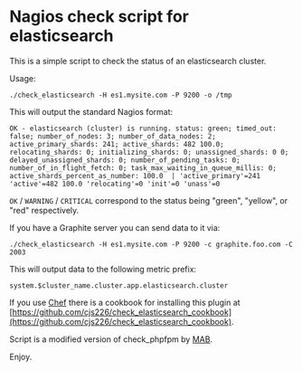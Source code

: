 Nagios check script for elasticsearch
=====================================

This is a simple script to check the status of an elasticsearch cluster.

Usage:

    ./check_elasticsearch -H es1.mysite.com -P 9200 -o /tmp

This will output the standard Nagios format:

    OK - elasticsearch (cluster) is running. status: green; timed_out: false; number_of_nodes: 3; number_of_data_nodes: 2; active_primary_shards: 241; active_shards: 482 100.0; relocating_shards: 0; initializing_shards: 0; unassigned_shards: 0 0; delayed_unassigned_shards: 0; number_of_pending_tasks: 0; number_of_in_flight_fetch: 0; task_max_waiting_in_queue_millis: 0; active_shards_percent_as_number: 100.0  | 'active_primary'=241 'active'=482 100.0 'relocating'=0 'init'=0 'unass'=0


`OK` / `WARNING` / `CRITICAL` correspond to the status being "green", "yellow", or "red" respectively.

If you have a Graphite server you can send data to it via:

    ./check_elasticsearch -H es1.mysite.com -P 9200 -c graphite.foo.com -C 2003
    
This will output data to the following metric prefix:

    system.$cluster_name.cluster.app.elasticsearch.cluster
    
If you use [Chef](https://www.getchef.com/chef/) there is a cookbook for installing this plugin at [https://github.com/cjs226/check_elasticsearch_cookbook](https://github.com/cjs226/check_elasticsearch_cookbook).

Script is a modified version of check\_phpfpm by [MAB](https://github.com/mabitt/mab-nagios-plugins).

Enjoy.
